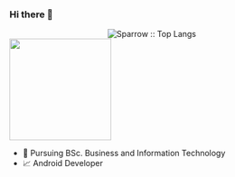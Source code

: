 ### Hi there 👋


<div align="center">
<img src="https://github-readme-stats.vercel.app/api/top-langs/?username=sparrowthewalker&langs_count=8&layout=compact&theme=gotham" alt="Sparrow :: Top Langs" />

[comment]: <> (<img height="150em" src="https://github-readme-stats.vercel.app/api/pin/?username=sparrowthewalker&repo=Kryptale&theme=radical" alt="Sparrow :: Trending Repo" />)
</div>

<!-- <div align="center">
  <img height="180em" src="https://github-readme-streak-stats.herokuapp.com/?user=sparrowthewalker&theme=gotham&hide_border=true"  alt=""/> -->
  <img height="180em" src="https://github-readme-stats.vercel.app/api?username=sparrowthewalker&show_icons=true&cache_seconds=86400&theme=gotham" alt=""/> 
</div>



- 🌱 Pursuing BSc. Business and Information Technology
- 📈 Android Developer 

